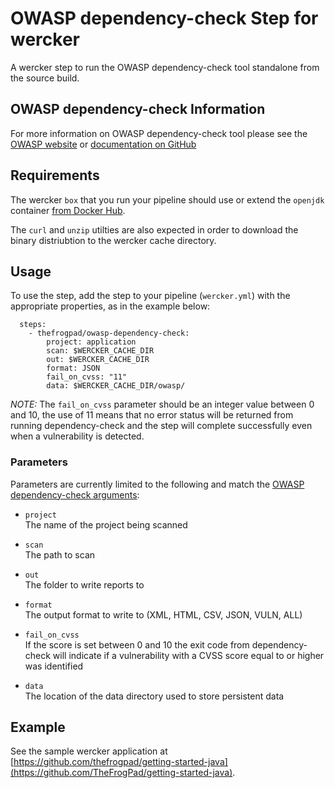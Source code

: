 # OWASP dependency-check Step for wercker

A wercker step to run the OWASP dependency-check tool standalone from the source build.

## OWASP dependency-check Information

For more information on OWASP dependency-check tool please see the [OWASP website](https://www.owasp.org/index.php/OWASP_Dependency_Check) or [documentation on GitHub](https://jeremylong.github.io/DependencyCheck/)

## Requirements

The wercker `box` that you run your pipeline should use or extend the `openjdk` container [from Docker Hub](https://hub.docker.com/_/openjdk/).

The `curl` and `unzip` utilties are also expected in order to download the binary distriubtion to the wercker cache directory.

## Usage

To use the step, add the step to your pipeline (`wercker.yml`) with the appropriate properties, as in the example below:

```
  steps:
    - thefrogpad/owasp-dependency-check:
        project: application
        scan: $WERCKER_CACHE_DIR
        out: $WERCKER_CACHE_DIR
        format: JSON
        fail_on_cvss: "11"
        data: $WERCKER_CACHE_DIR/owasp/
```

_NOTE:_ The `fail_on_cvss` parameter should be an integer value between 0 and 10, the use of 11 means that no error status will be returned from running dependency-check and the step will complete successfully even when a vulnerability is detected.

### Parameters

Parameters are currently limited to the following and match the [OWASP dependency-check arguments](https://jeremylong.github.io/DependencyCheck/dependency-check-cli/arguments.html):

* `project`
<br>The name of the project being scanned

* `scan`
<br>The path to scan

* `out`
<br>The folder to write reports to

* `format`
<br>The output format to write to (XML, HTML, CSV, JSON, VULN, ALL)

* `fail_on_cvss`
<br>If the score is set between 0 and 10 the exit code from dependency-check will indicate if a vulnerability with a CVSS score equal to or higher was identified

* `data`
<br>The location of the data directory used to store persistent data

## Example

See the sample wercker application at [https://github.com/thefrogpad/getting-started-java](https://github.com/TheFrogPad/getting-started-java).
